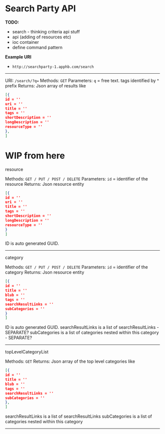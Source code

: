 Search Party API
===

**TODO:**

 - search - thinking criteria api stuff
 - api (adding of resources etc)
 - ioc container
 - define command pattern

**Example URI**
 - ```http://searchparty-1.apphb.com/search```

 ---
URI: ```/search/?q=```
Methods: ```GET```
Parameters: ```q```
 = free text. tags identified by ^ prefix
Returns:
Json array of results like

```json
[{
id = ''
uri = ''
title = ''
tags = ''
shortDescription = ''
longDescription = ''
resourceType = ''
},
]
```


WIP from here
===
resource

Methods: ```GET / PUT / POST / DELETE```
Parameters: ```id```
 = identifier of the resource
Returns:
Json resource entity

```json
[{
id = ''
uri = ''
title = ''
tags = ''
shortDescription = ''
longDescription = ''
resourceType = ''
}
]
```

ID is auto generated GUID.

----------------------------------------------------------
category		 

Methods: ```GET / PUT / POST / DELETE```
Parameters: ```id```
 = identifier of the category
Returns:
Json resource entity

```json
[{
id = ''
title = ''
blub = ''
tags = ''
searchResultLinks = ''
subCategories = ''
}
]
```

ID is auto generated GUID.
searchResultLinks is a list of searchResultLinks - SEPARATE?
subCategories is a list of categories nested within this category - SEPARATE?

----------------------------------------------------------

topLevelCategoryList	 

Methods: ```GET```
Returns:
Json array of the top level categories like

```json
[{
id = ''
title = ''
blub = ''
tags = ''
searchResultLinks = ''
subCategories = ''
},
]
```

searchResultLinks is a list of searchResultLinks
subCategories is a list of categories nested within this category

----------------------------------------------------------
